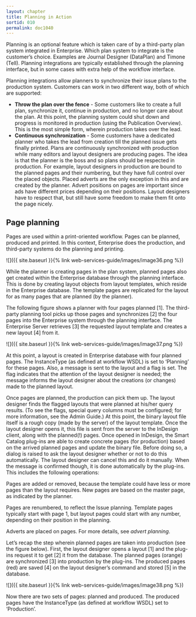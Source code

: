 ```yaml
---
layout: chapter
title: Planning in Action
sortid: 010
permalink: doc1040
---
```


Planning is an optional feature which is taken care of by a third-party plan system integrated in Enterprise. Which plan 
system to integrate is the customer’s choice. Examples are Journal Designer (DataPlan) and Timone (Tell). Planning 
integrations are typically established through the planning interface, but in some cases with extra help of the workflow 
interface.

Planning integrations allow planners to synchronize their issue plans to the production system. Customers can work in 
two different way, both of which are supported:

* **Throw the plan over the fence** - Some customers like to create a full plan, synchronize it, continue in production, 
and no longer care about the plan. At this point, the planning system could shut down and progress is monitored in 
production (using the Publication Overview). This is the most simple form, wherein production takes over the lead.
* **Continuous synchronization** - Some customers have a dedicated planner who takes the lead from creation till the 
planned issue gets finally printed. Plans are continuously synchronized with production while many editors and layout 
designers are producing pages. The idea is that the planner is the boss and so plans should be respected in production. 
For example, layout designers in production are bound to the planned pages and their numbering, but they have full 
control over the placed objects. Placed adverts are the only exception in this and are created by the planner. Advert 
positions on pages are important since ads have different prices depending on their positions. Layout designers have to 
respect that, but still have some freedom to make them fit onto the page nicely.

## Page planning

Pages are used within a print-oriented workflow. Pages can be planned, produced and printed. In this context, Enterprise 
does the production, and third-party systems do the planning and printing.

![]({{ site.baseurl }}{% link web-services-guide/images/image36.png %})

While the planner is creating pages in the plan system, planned pages also get created within the Enterprise database 
through the planning interface. This is done by creating layout objects from layout templates, which reside in the 
Enterprise database. The template pages are replicated for the layout for as many pages that are planned (by the planner).

The following figure shows a planner with four pages planned \[1\]. The third-party planning tool picks up those pages 
and synchronizes \[2\] the four pages into the Enterprise system through the planning interface. The Enterprise Server 
retrieves \[3\] the requested layout template and creates a new layout \[4\] from it.

![]({{ site.baseurl }}{% link web-services-guide/images/image37.png %})

At this point, a layout is created in Enterprise database with four planned pages. The InstanceType (as defined at 
workflow WSDL) is set to ‘Planning’ for these pages. Also, a message is sent to the layout and a flag is set. The flag 
indicates that the attention of the layout designer is needed; the message informs the layout designer about the creations 
(or changes) made to the planned layout.

Once pages are planned, the production can pick them up. The layout designer finds the flagged layouts that were planned 
at his/her query results. (To see the flags, special query columns must be configured; for more information, see the 
Admin Guide.) At this point, the binary layout file itself is a rough copy (made by the server) of the layout template. 
Once the layout designer opens it, this file is sent from the server to the InDesign client, along with the planned(!) 
pages. Once opened in InDesign, the Smart Catalog plug-ins are able to create concrete pages (for production) based on 
the arrived planned pages and update the binary file. Before doing so, a dialog is raised to ask the layout designer 
whether or not to do this automatically. The layout designer can cancel this and do it manually. When the message is 
confirmed though, it is done automatically by the plug-ins. This includes the following operations:

Pages are added or removed, because the template could have less or more pages than the layout requires. New pages are 
based on the master page, as indicated by the planner.

Pages are renumbered, to reflect the Issue planning. Template pages typically start with page 1, but layout pages could 
start with any number, depending on their position in the planning.

Adverts are placed on pages. For more details, see *advert planning*.

Let’s recap the step wherein planned pages are taken into production (see the figure below). First, the layout designer 
opens a layout \[1\] and the plug-ins request it to get \[2\] it from the database. The planned pages (orange) are 
synchronized \[3\] into production by the plug-ins. The produced pages (red) are saved \[4\] on the layout designer’s 
command and stored \[5\] in the database.

![]({{ site.baseurl }}{% link web-services-guide/images/image38.png %})

Now there are two sets of pages: planned and produced. The produced pages have the InstanceType (as defined at workflow
 WSDL) set to ‘Production’.
